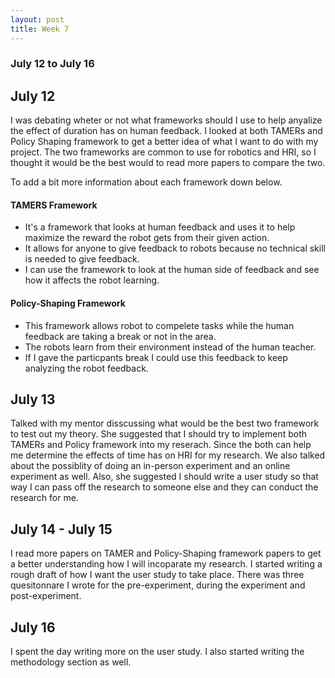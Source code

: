 ```yaml
---
layout: post
title: Week 7
---
```


### July 12 to July 16 ###

## July 12 ##

I was debating wheter or not what frameworks should I use to help anyalize the effect of duration has on human feedback. I looked at both TAMERs and Policy Shaping framework to get a better idea of what I want to do with my project. The two frameworks are common to use for robotics and HRI, so I thought it would be the best would to read more papers to compare the two.

To add a bit more information about each framework down below.
#### TAMERS Framework ####
* It's a framework that looks at human feedback and uses it to help maximize the reward the robot gets from their given action.
* It allows for anyone to give feedback to robots because no technical skill is needed to give feedback.
* I can use the framework to look at the human side of feedback and see how it affects the robot learning.

#### Policy-Shaping Framework ####
* This framework allows robot to compelete tasks while the human feedback are taking a break or not in the area.
* The robots learn from their environment instead of the human teacher. 
* If I gave the particpants break I could use this feedback to keep analyzing the robot feedback.

## July 13 ##

Talked with my mentor disscussing what would be the best two framework to test out my theory. She suggested that I should try to implement both TAMERs and Policy framework into my reserach. Since the both can help me determine the effects of time has on HRI for my research. We also talked about the possiblity of doing an in-person experiment and an online experiment as well. Also, she suggested I should write a user study so that way I can pass off the research to someone else and they can conduct the research for me.

## July 14 - July 15 ##
I read more papers on TAMER and Policy-Shaping framework papers to get a better understanding how I will incoparate my research. I started writing a rough draft of how I want the user study to take place. There was three quesitonnare I wrote for the pre-experiment, during the experiment and post-experiment. 

## July 16 ##
I spent the day writing more on the user study. I also started writing the methodology section as well.



